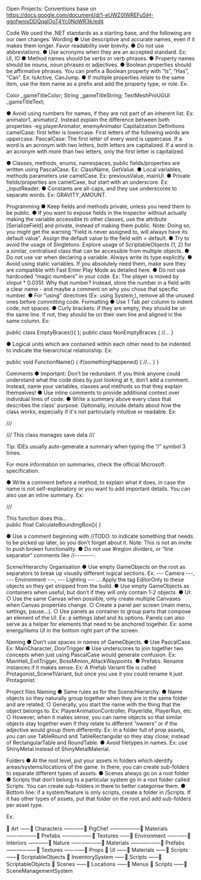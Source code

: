 Open Projects: Conventions
base on https://docs.google.com/document/d/1-eUWZ0lWREFu5iH-ggofwnixDDQqalOoT4Yc0NpWR3k/edit

Code
We used the .NET standards as a starting base, and the following are our own changes.
Wording
●	Use descriptive and accurate names, even if it makes them longer. Favor readability over brevity.
●	Do not use abbreviations.
●	Use acronyms when they are an accepted standard. Ex: UI, IO
●	Method names should be verbs or verb phrases.
●	Property names should be nouns, noun phrases or adjectives.
●	Boolean properties should be affirmative phrases. You can prefix a Boolean property with “Is”, “Has”, “Can”. Ex: IsActive, CanJump.
●	If multiple properties relate to the same item, use the item name as a prefix and add the property type, or role. Ex:

Color _gameTitleColor;
String _gameTitleString;
TextMeshProUGUI _gameTitleText;

●	Avoid using numbers for names, if they are not part of an inherent list. Ex: animator1, animator2. Instead explain the difference between both properties -eg playerAnimator, enemyAnimator 
Capitalization
Definitions
camelCase: first letter is lowercase. First letters of the following words are uppercase.
PascalCase: The first letter of every word is uppercase. If a word is an acronym with two letters, both letters are capitalized. If a word is an acronym with more than two letters, only the first letter is capitalized.

●	Classes, methods, enums, namespaces, public fields/properties are written using PascalCase. Ex: ClassName, GetValue.
●	Local variables, methods parameters use camelCase. Ex: previousValue, mainUI.
●	Private fields/properties are camelCase, but start with an underscore. Ex: _inputReader.
●	Constants are all-caps, and they use underscores to separate words. Ex: GRAVITY_AMOUNT.

Programming
●	Keep fields and methods private, unless you need them to be public.
●	If you want to expose fields in the Inspector without actually making the variable accessible to other classes, use the attribute [SerializeField] and private, instead of making them public.
Note: Doing so, you might get the warning “Field is never assigned to, will always have its default value”. Assign the default value to the field with = default.
●	Try to avoid the usage of Singletons. Explore usage of ScriptableObjects (1, 2) for a similar, centralised class that can be accessible from multiple objects.
●	Do not use var when declaring a variable. Always write its type explicitly.
●	Avoid using static variables. If you absolutely need them, make sure they are compatible with Fast Enter Play Mode as detailed here.
●	Do not use hardcoded “magic numbers” in your code. Ex: The player is moved by xInput * 0.035f. Why that number? Instead, store the number in a field with a clear name - and maybe a comment on why you chose that specific number.
●	For “using” directives (Ex: using System;), remove all the unused ones before committing code.
Formatting
●	Use 1 Tab per column to indent code, not spaces.
●	Curly brackets: if they are empty, they should be on the same line. If not, they should be on their own line and aligned in the same column. Ex:

public class EmptyBraces(){ };
public class NonEmptyBraces
{
//...
}

●	Logical units which are contained within each other need to be indented to indicate the hierarchical relationship. Ex:

public void FunctionName()
{
    if(somethingHappened)
    {
        //...
    }
}

Comments
●	Important: Don’t be redundant. If you think anyone could understand what the code does by just looking at it, don’t add a comment. Instead, name your variables, classes and methods so that they explain themselves!
●	Use inline comments to provide additional context over individual lines of code.
●	Write a summary above every class that describes the class' purpose. Optionally, include details about how the class works, especially if it's not particularly intuitive or readable. Ex:

/// <summary>
/// This class manages save data
/// </summary>

Tip: IDEs usually auto-generate a summary when typing the “/” symbol 3 times.

For more information on summaries, check the official Microsoft specification.

●	Write a comment before a method, to explain what it does, in case the name is not self-explanatory or you want to add important details. You can also use an inline summary. Ex:

/// <summary> This function does this... </summary>
public float CalculateBoundingBox(){ }
  
●	Use a comment beginning with //TODO: to indicate something that needs to be picked up later, so you don’t forget about it. Note: This is not an invite to push broken functionality.
●	Do not use #region dividers, or “line separator” comments like //--------.


Scene/Hierarchy
Organisation
●	Use empty GameObjects on the root as separators to break up visually different logical sections. Ex: --- Camera ---, --- Environment ---, --- Lighting --- …
Apply the tag EditorOnly to these objects so they get stripped from the build.
●	Use empty GameObjects as containers when useful, but don’t if they will only contain 1-2 objects.
●	UI:
○	Use the same Canvas when possible, only create multiple Canvases when Canvas properties change.
○	Create a panel per screen (main menu, settings, pause...).
○	Use panels as container to group parts that compose an element of the UI. Ex: a settings label and its options.
Panels can also serve as a helper for elements that need to be anchored together. Ex: some energy/items UI in the bottom right part of the screen.

Naming
●	Don’t use spaces in names of GameObjects.
●	Use PascalCase. Ex: MainCharacter, DoorTrigger
●	Use underscores to join together two concepts when just using PascalCase would generate confusion. Ex: MainHall_ExitTrigger, BossMinion_AttackWaypoints.
●	Prefabs: Rename instances if it makes sense. Ex: A Prefab Variant file is called Protagonist_Scene1Variant, but once you use it you could rename it just Protagonist.


Project files
Naming
●	Same rules as for the Scene/Hierarchy.
●	Name objects so they naturally group together when they are in the same folder and are related.
○	Generally, you start the name with the thing that the object belongs to. Ex: PlayerAnimationController, PlayerIdle, PlayerRun, etc.
○	However, when it makes sense, you can name objects so that similar objects stay together even if they relate to different “owners” or if the adjective would group them differently. Ex: in a folder full of prop assets, you can use TableRound and TableRectangular so they stay close; instead of RectangularTable and RoundTable.
●	Avoid filetypes in names. Ex: use ShinyMetal instead of ShinyMetalMaterial.

Folders
●	At the root level, put your assets in folders which identify areas/systems/locations of the game. In there, you can create sub-folders to separate different types of assets.
●	Scenes always go on a root folder
●	Scripts that don’t belong to a particular system go in a root folder called Scripts. You can create sub-folders in there to better categorise them.
●	Bottom line: if a system/feature is only scripts, create a folder in /Scripts. If it has other types of assets, put that folder on the root and add sub-folders per asset type.

Ex:

📁 Art
⸺📁 Characters
⸺⸺📁 PigChef
⸺⸺⸺📁 Materials
⸺⸺⸺📁 Prefabs
⸺⸺⸺📁 Textures
⸺📁 Environment
⸺⸺📁 Interiors
⸺⸺📁 Nature
⸺⸺⸺📁 Materials
⸺⸺⸺📁 Prefabs
⸺⸺⸺📁 Textures
⸺⸺📁 Props
📁 UI
⸺📁 Materials
⸺📁 Scripts
⸺📁 ScriptableObjects
📁 InventorySystem
⸺📁 Scripts
⸺📁 ScriptableObjects
📁 Scenes
⸺📁 Locations
⸺📁 Menus
📁 Scripts
⸺📁 SceneManagementSystem

